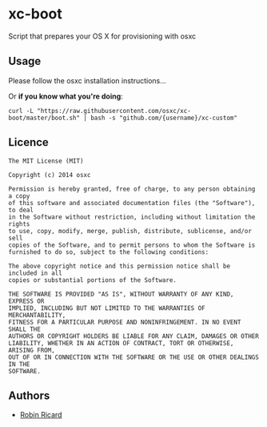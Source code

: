 xc-boot
=======

Script that prepares your OS X for provisioning with osxc

Usage
-----

Please follow the osxc installation instructions...

Or **if you know what you're doing**:

```shell
curl -L "https://raw.githubusercontent.com/osxc/xc-boot/master/boot.sh" | bash -s "github.com/{username}/xc-custom"
```

Licence
-------

```
The MIT License (MIT)

Copyright (c) 2014 osxc

Permission is hereby granted, free of charge, to any person obtaining a copy
of this software and associated documentation files (the "Software"), to deal
in the Software without restriction, including without limitation the rights
to use, copy, modify, merge, publish, distribute, sublicense, and/or sell
copies of the Software, and to permit persons to whom the Software is
furnished to do so, subject to the following conditions:

The above copyright notice and this permission notice shall be included in all
copies or substantial portions of the Software.

THE SOFTWARE IS PROVIDED "AS IS", WITHOUT WARRANTY OF ANY KIND, EXPRESS OR
IMPLIED, INCLUDING BUT NOT LIMITED TO THE WARRANTIES OF MERCHANTABILITY,
FITNESS FOR A PARTICULAR PURPOSE AND NONINFRINGEMENT. IN NO EVENT SHALL THE
AUTHORS OR COPYRIGHT HOLDERS BE LIABLE FOR ANY CLAIM, DAMAGES OR OTHER
LIABILITY, WHETHER IN AN ACTION OF CONTRACT, TORT OR OTHERWISE, ARISING FROM,
OUT OF OR IN CONNECTION WITH THE SOFTWARE OR THE USE OR OTHER DEALINGS IN THE
SOFTWARE.
```

Authors
-------

* [Robin Ricard](https://github.com/rricard)
